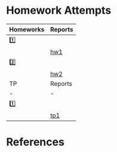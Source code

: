 # Homework Attempts

| Homeworks | Reports |
|-|-|
| [:one:](hw1) | |
|            | [hw1](hw1/REPORT.ipynb)        |
| [:two:](hw2) | |
|            | [hw2](hw2/REPORT.ipynb)        |
| TP | Reports |
|-|-|
| [:one:](tp1) | |
|            | [tp1](tp1/REPORT.ipynb)        |

# References
